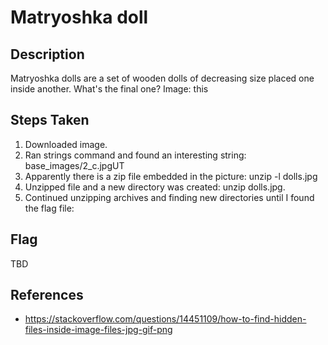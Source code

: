# Matryoshka doll

## Description

Matryoshka dolls are a set of wooden dolls of decreasing size placed one inside another. What's the final one? Image: this

## Steps Taken

1. Downloaded image.
2. Ran strings command and found an interesting string: base_images/2_c.jpgUT
3. Apparently there is a zip file embedded in the picture: unzip -l dolls.jpg
4. Unzipped file and a new directory was created: unzip dolls.jpg.
5. Continued unzipping archives and finding new directories until I found the flag file: 

## Flag

TBD

## References

- https://stackoverflow.com/questions/14451109/how-to-find-hidden-files-inside-image-files-jpg-gif-png

